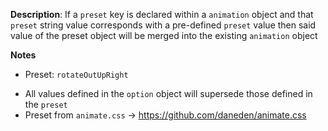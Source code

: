 __Description__: If a `preset` key is declared within a `animation` object and that `preset` string value corresponds with a pre-defined `preset` value then said value of the preset object will be merged into the existing `animation` object

__Notes__

+ Preset: `rotateOutUpRight`
- All values defined in the `option` object will supersede those defined in the `preset`
- Preset from `animate.css` -> https://github.com/daneden/animate.css